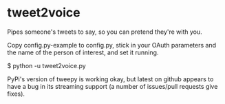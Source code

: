 tweet2voice
===========

Pipes someone's tweets to say, so you can pretend they're with you.

Copy config.py-example to config.py, stick in your OAuth parameters and the
name of the person of interest, and set it running.

$ python -u tweet2voice.py

PyPi's version of tweepy is working okay, but latest on github appears to have
a bug in its streaming support (a number of issues/pull requests give fixes).
